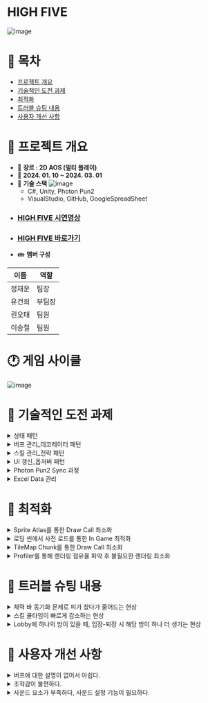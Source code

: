 # HIGH FIVE
![image](https://github.com/jchwoon/HIGHFIVE/assets/75010360/1031d0ad-ca71-47ee-8307-ae358e4e37a7)
# 📑 목차

- [프로젝트 개요](#-프로젝트-개요)
- [기술적인 도전 과제](#-기술적인-도전-과제)
- [최적화](#-최적화)
- [트러블 슈팅 내용](#-주요-기능-및-상세)
- [사용자 개선 사항](#-주요-기능-및-상세)

# 👋 프로젝트 개요
* 📌 **장르 : 2D AOS (멀티 플레이)**
* 📅 **2024. 01. 10 ~ 2024. 03. 01**
* 🔧 **기술 스택**
  ![image](https://github.com/jchwoon/HIGHFIVE/assets/75010360/dff542ac-dae0-4632-b618-fbd1712d478b)
  * C#, Unity, Photon Pun2
  * VisualStudio, GitHub, GoogleSpreadSheet
* ### [HIGH FIVE 시연영상](https://youtu.be/YmMqJvd6pos)
* ### [HIGH FIVE 바로가기](https://jchwoon.itch.io/highfive)
* 👪 **멤버 구성**
  
| 이름  | 역할  | 
|-----|-----|
| 정채운 | 팀장  |
| 유건희 | 부팀장  |
| 권오태 | 팀원  |
| 이승철 | 팀원  |
# 🕐 게임 사이클
  ![image](https://github.com/jchwoon/HIGHFIVE/assets/75010360/f06c12e1-c3c0-470d-85a9-e8e7b7d4e99d)

# 👋 기술적인 도전 과제
<details>
<summary>상태 패턴</summary>

- **도입 배경** : 하나의 클래스에서 각 상태에 맞는 코드들을 작성하다 보니 크기가 커지고 유지보수가 어려워짐
- **개선된 사항** : 상태마다 클래스를 각각 만들어주면, 각 상태의 해당하는 동작만을 구현하기 때문에 객체지향성과 수정가능성 향상
![image](https://github.com/jchwoon/HIGHFIVE/assets/75010360/91c6bfc8-5730-48f9-8aa5-998ff3689a1c)


</details>
<details>
<summary>버프 관리_데코레이터 패턴</summary>

- **도입 배경** : 게임 플레이 시 여러 버프들이 추가되고 제거되는 방식이 필요함. 하나의 컨트롤러에서 버프를 활성화/비활성화 해주는 방식을 위해 데코레이터 패턴을 적용.
- **개선된 사항** : 각 버프마다 특성을 개별 스크립트에서 작성 할 수 있어 유지보수와 확장성에서 이점이 큼. 가독성 측면에서도 직관적인 코드를 짤 수 있음.
![image](https://github.com/jchwoon/HIGHFIVE/assets/75010360/a9d4810e-3966-48f3-961d-df0c5d762cf8)


</details>
<details>
<summary>스킬 관리_전략 패턴</summary>

- **도입 배경** : 캐릭터에 스킬을 적용 시킬 때 각 스킬 별 컴포넌트들이 쌓이는데 이런 구조는 하나의 오브젝트에 여러 컴포넌트를 쌓고 해당 캐릭터가 고정적인 스킬을 갖게 됨.
- **개선된 사항** : 각 개별 스킬들을 객체화 시키고 그룹핑 해주는 스크립트를 하나 만들어서 그곳에서 각 캐릭터별 스킬들을 지정해줌. 또한 동적으로 스킬들이 바꾸고 싶을 때 ChangeSkill 인터페이스만 도입해주면 동적으로도 스킬을 바꿔줄 수 있음.
![image](https://github.com/jchwoon/HIGHFIVE/assets/75010360/9729a659-f0df-429f-bfb3-1842b438d904)


</details>
<details>
<summary>UI 갱신_옵저버 패턴</summary>

- **도입 배경** :  게임 특성 상 빈번히 스탯이 변화하게 되는데
각 스텟이 변화할 때 UI에도 업데이트를 해줘야 했기에 옵저버 패턴을 적용.
- **개선된 사항** : 각 스탯마다 Publisher의 역할을 하고 해당 각 스텟에 대해 관찰하는 Observer들이 있어 직관적인 코드를 짤 수 있음.
각 스탯의 변화에 업데이트 해줘야 할 요소가 있다면 추가적으로 구독만 해주면 되기에 확장성도 좋음.
![image](https://github.com/jchwoon/HIGHFIVE/assets/75010360/9c8459eb-5464-4338-a0c5-42d7bee9a588)


</details>
<details>
<summary>Photon Pun2 Sync 과정</summary>

- **Pun2를 쓴 이유** : 많은 자료 & 쉽게 배울 수 있음 & 수준 고려
- **송신 & 수신 처리** : 각 스크립트에서 RPC 보내고 Synchronizer가 이를 수신 해서
![image](https://github.com/jchwoon/HIGHFIVE/assets/75010360/7b8f2541-5c30-4092-9a51-319903c084ad)


</details>
<details>
<summary>Excel Data 관리</summary>

- **도입 배경** : 데이터를 스크립트로 관리할 수 있지만, 스크립트나 JSON은 한 눈에 보이지 않아서 불편함. 또한 Excel이 관리가 더 편하고 효율적이므로 Excel로 데이터를 관리하기로 결정. 

- **개선된 사항** : Excel Importer 로 엑셀 → JSON → Scriptable Object 과정을 편하게 변경
![image](https://github.com/jchwoon/HIGHFIVE/assets/75010360/1fbb1d40-4dd3-4d11-ac8f-a6e346e7c354)


</details>

# 👋 최적화
<details>
<summary>Sprite Atlas를 통한 Draw Call 최소화</summary>

1. 크리처 Atlas
    - 문제 : Fame Debugger를 통해 크리처들이 각 부위별로 Sprite가 쪼개져 있는 문제 파악
    - 시도 :
    
    ![image](https://github.com/jchwoon/HIGHFIVE/assets/75010360/545d55c2-13a0-4c2c-83e7-d5707d87340a)

    
    - 결과 : Sprite Atlas를 통해 하나의 이미지로 그룹핑 하여 약 1000 Batch에서 ⇒ 300 Batch까지 줄임
2. Map Atlas
    - 문제 1 : 맵에 여러가지 오브젝트들이 많음 (장애물, 포탈, 힐킷)
    - 문제 2 : 하나의 Atlas로 묶기엔 하나의 Atlas가 너무 커짐 ⇒ 실행 속도 저하 초래
    - 시도 : 카테고리 별로 그룹을 지어 여러 아틀라스를 생성
        - 보석 오브젝트
            
            ![image](https://github.com/jchwoon/HIGHFIVE/assets/75010360/1c122837-6abd-4cfe-9ef2-1be56c9b2455)

            
        - 부쉬 오브젝트
            
            ![image](https://github.com/jchwoon/HIGHFIVE/assets/75010360/429e6aa3-b83d-458d-8ccc-07fa9fc201a1)

            
        - Tree 오브젝트
            
            ![image](https://github.com/jchwoon/HIGHFIVE/assets/75010360/483a52d3-9b59-4f39-82f5-b5458bca989c)

            
        - Cliff 오브젝트
            
            ![image](https://github.com/jchwoon/HIGHFIVE/assets/75010360/5710162d-a07e-49d9-9502-fb866450fd79)

            
    - 결과 :  300 배치 ⇒ 130 배치


</details>
<details>
<summary>로딩 씬에서 사전 로드를 통한 In Game 최적화</summary>

- 로딩 씬에서 2번 이상 사용이 되는 리소스들은 미리 로딩 씬에서 로드를 하여 InGame을 좀 더 쾌적하게 만듦

</details>
<details>
<summary>TileMap Chunk를 통한 Draw Call 최소화</summary>

![image](https://github.com/jchwoon/HIGHFIVE/assets/75010360/5eaec3bd-5c0f-4cbc-b82c-58ddaae91764)

</details>
<details>
<summary>Profiler를 통해 렌더링 점유율 파악 후 불필요한 렌더링 최소화</summary>

- 문제 : 미니맵 카메라에서 Culling 설정을 하지 않고 플레이어, 몬스터, 오브젝트의 움직임 마다 리렌더링 하는 문제
![image](https://github.com/jchwoon/HIGHFIVE/assets/75010360/b2c9615a-9d1d-4417-b4a2-4ae99fcab918)
- 시도 : 미니맵 카메라의 Culling 옵션에서 필요한 부분만 찍어내고 애니메이션으로 동작하는 
오브젝트들을 Icon표시로 대체 
- 결과 :  Batch 수, FPS 향상
![image](https://github.com/jchwoon/HIGHFIVE/assets/75010360/85e8e50c-247b-470d-a68e-009355f779f5)

</details>

# 👋 트러블 슈팅 내용
<details>
<summary>체력 바 동기화 문제로 피가 찼다가 줄어드는 현상</summary>

- 문제 : 연속해서 몬스터 또는 상대방에게서 피격 당할 때 체력바가 왔다 갔다 하는 현상
- 원인 파악 : 내 캐릭터가 피격 당할 때도 상대방이 나에게 RPC를 쏘고 있어서 첫 피격에 대한 RPC가 로컬에서의 2번째 피격에 의한 데미지 처리보다 더 늦게 수신이 되는 것이 원인
- 시도 내용 :
    - 체력에 대한 데이터도 동기화 하고 체력 바에 대한 동기화도 하고 있어서 체력 바에 대한 동기화를 해제
    - 본인 캐릭터는 자기 자신만 관리하게 해준 후 RPC를 쏴서 동기화 진행

</details>
<details>
<summary>스킬 쿨타임이 빠르게 감소하는 현상</summary>

- 시도 내용 : 스킬이 Execute되는 곳에 Debug를 찍고 호출 스택을 확인 하여 다른곳에서 Execute되고 있는지 파악
- 해결 : 한곳에서만 Execute가 되게끔 수정

</details>
<details>
<summary>Lobby에 하나의 방이 있을 때, 입장-퇴장 시 해당 방이 하나 더 생기는 현상</summary>

- 시도 내용 : 로비에 왔을 때 모든 방들을 Destroy하고 다시 Instantiate하는 방식을 생각해봤지만 비효율적이라고 판단
- 해결 : 로비에서 방이 그려질 때 Dictionary를 사용해 해당 방을 기억해 놨다가 다시 로비로 돌아 왔을 때 해당 방이 이미 있다면 다시 그리지 않도록 수정

</details>

# 👋 사용자 개선 사항 
<details>
<summary>버프에 대한 설명이 없어서 아쉽다.</summary>

- 시도1: 버프에 대한 툴팁 기능을 추가 ⇒ 버프를 얻기 전까지는 어떤 버프가 있는지 알기 어려웠음
- 시도2: 게임 설명 글에 버프에 대한 설명도 추가
- ![image](https://github.com/jchwoon/HIGHFIVE/assets/75010360/8a8300a4-d455-4e49-91a0-d586da7df3a8)


</details>
<details>
<summary>조작감이 불편하다.</summary>
  
## 유저 피드백 중 제일 저조한 그래프
  
![image](https://github.com/jchwoon/HIGHFIVE/assets/75010360/def5273b-8b7a-40c1-8f2e-88148b4c5c13)
![image (2)](https://github.com/jchwoon/HIGHFIVE/assets/75010360/26c24718-8514-4faf-a12c-0062f2b1b3ae)

- 원인 분석 :
    - 기존 A + 좌클릭 (소위 어택 땅) 했을 시 캐릭터 시야 범위 안 가까운 적 우선 타겟이 아닌 범위 안 랜덤 타겟이 되는 버그
    - 몬스터 한마리를 죽인 후 다시 타겟팅 또는 A + 좌클릭을 해줘야 하는 번거러움
    - 도착 경로에 장애물이 있을 시 캐릭터 비벼짐
- 시도 :
    - 가까운 적 우선 타겟 버그 수정
    - 자동 공격 기능 추가 + Settings에서 ON/OFF 기능 추가
    - NavMesh를 이용한 길찾기 기능 추가
- 결과 : 업데이 트 후 조작 관련 피드백이 확실히 줄어들었고 조작이 편하다는 내용도 얻을 수 있었음
![feed PNG](https://github.com/jchwoon/HIGHFIVE/assets/75010360/0c0f7070-b62d-4098-bb89-62011226dd81)
![feed2 PNG](https://github.com/jchwoon/HIGHFIVE/assets/75010360/120611c9-e21c-4bce-a9b8-e02d928d95ef)

</details>
<details>
<summary>사운드 요소가 부족하다, 사운드 설정 기능이 필요하다.</summary>

- 시도 1 : 게임 사운드 설정 UI 추가 + 3D사운드 기능을 추가해 현실적인 사운드 반영

</details>
